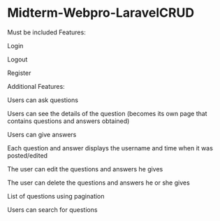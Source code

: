 # Midterm-Webpro-LaravelCRUD
 
Must be included Features:

Login

Logout

Register
 
Additional Features:

Users can ask questions

Users can see the details of the question (becomes its own page that contains questions and answers obtained)

Users can give answers

Each question and answer displays the username and time when it was posted/edited

The user can edit the questions and answers he gives

The user can delete the questions and answers he or she gives

List of questions using pagination

Users can search for questions
